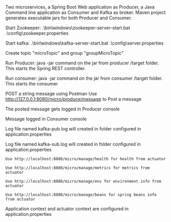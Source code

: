 <html>
  <head><meta name="google-site-verification" content="TfQsN70zn6my5jc6i8MpMAw3Ub78KoKEpktUFJ9z3XE" /></head>
  <body>
Two microservices, a Spring Boot Web application as Producer, a Java Command line application as Consumer and Kafka as broker. Maven project generates executable jars for both Producer and Consumer.

Start Zookeeper: .\bin\windows\zookeeper-server-start.bat .\config\zookeeper.properties

Start kafka: .\bin\windows\kafka-server-start.bat .\config\server.properties

Create topic "microTopic" and group "groupMicroTopic" 

Run Producer: java -jar command on the jar from producer /target folder. This starts the Spring REST controller. 

Run consumer: java -jar command on the jar from consumer /target folder. This starts the consumer

POST a string message using Postman
Use http://127.0.0.1:8080/micro/produce/message to Post a message

The posted message gets logged in Producer console 

Message logged in Consumer console

Log file named kafka-pub.log will created in folder configured in application.properties 

Log file named kafka-sub.log will created in folder configured in application.properties 


    Use http://localhost:8080/micro/manage/health for health from actuator 

    Use http://localhost:8080/micro/manage/metrics for metrics from actuator 

    Use http://localhost:8080/micro/manage/env for environment info from actuator

    Use http://localhost:8080/micro/manage/beans for spring beans info from actuator  

Application context and actuator context are configured in application.properties
  </body>
  </html>
